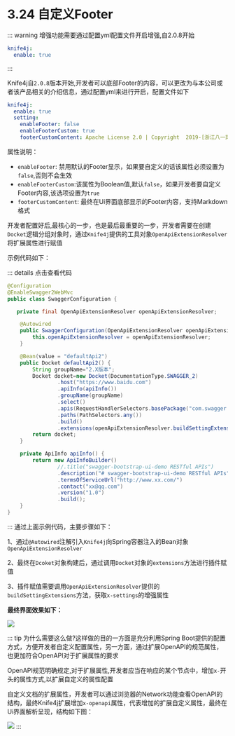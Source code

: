# 3.24 自定义Footer


::: warning
增强功能需要通过配置yml配置文件开启增强,自2.0.8开始
```yml
knife4j:
  enable: true
```
:::

Knife4j自`2.0.8`版本开始,开发者可以底部Footer的内容，可以更改为与本公司或者该产品相关的介绍信息，通过配置yml来进行开启，配置文件如下
```yml
knife4j:
  enable: true
  setting:
    enableFooter: false
    enableFooterCustom: true
    footerCustomContent: Apache License 2.0 | Copyright  2019-[浙江八一菜刀研究基地](https://gitee.com/xiaoym/knife4j)
```

属性说明：
- `enableFooter`: 禁用默认的Footer显示，如果要自定义的话该属性必须设置为`false`,否则不会生效
- `enableFooterCustom`:该属性为Boolean值,默认`false`，如果开发者要自定义Footer内容,该选项设置为`true`
- `footerCustomContent`: 最终在Ui界面底部显示的Footer内容，支持Markdown格式

开发者配置好后,最核心的一步，也是最后最重要的一步，开发者需要在创建`Docket`逻辑分组对象时，通过`Knife4j`提供的工具对象`OpenApiExtensionResolver`将扩展属性进行赋值

示例代码如下：

::: details 点击查看代码
```java
@Configuration
@EnableSwagger2WebMvc
public class SwaggerConfiguration {

   private final OpenApiExtensionResolver openApiExtensionResolver;

    @Autowired
    public SwaggerConfiguration(OpenApiExtensionResolver openApiExtensionResolver) {
        this.openApiExtensionResolver = openApiExtensionResolver;
    }

    @Bean(value = "defaultApi2")
    public Docket defaultApi2() {
        String groupName="2.X版本";
        Docket docket=new Docket(DocumentationType.SWAGGER_2)
                .host("https://www.baidu.com")
                .apiInfo(apiInfo())
                .groupName(groupName)
                .select()
                .apis(RequestHandlerSelectors.basePackage("com.swagger.bootstrap.ui.demo.new2"))
                .paths(PathSelectors.any())
                .build()
                .extensions(openApiExtensionResolver.buildSettingExtensions());
        return docket;
    }

    private ApiInfo apiInfo() {
        return new ApiInfoBuilder()
                //.title("swagger-bootstrap-ui-demo RESTful APIs")
                .description("# swagger-bootstrap-ui-demo RESTful APIs")
                .termsOfServiceUrl("http://www.xx.com/")
                .contact("xx@qq.com")
                .version("1.0")
                .build();
    }
}
```
:::
通过上面示例代码，主要步骤如下：

1、通过`@Autowired`注解引入`Knife4j`向Spring容器注入的Bean对象`OpenApiExtensionResolver`

2、最终在`Dcoket`对象构建后，通过调用`Docket`对象的`extensions`方法进行插件赋值

3、插件赋值需要调用`OpenApiExtensionResolver`提供的`buildSettingExtensions`方法，获取`x-settings`的增强属性


**最终界面效果如下：**

![](/knife4j/images/enhance/customeFooter.png)


::: tip
为什么需要这么做?这样做的目的一方面是充分利用Spring Boot提供的配置方式，方便开发者自定义配置属性，另一方面，通过扩展OpenAPI的规范属性，也更加符合OpenAPI对于扩展属性的要求

OpenAPI规范明确规定,对于扩展属性,开发者应当在响应的某个节点中，增加`x-`开头的属性方式,以扩展自定义的属性配置

自定义文档的扩展属性，开发者可以通过浏览器的Network功能查看OpenAPI的结构，最终Knife4j扩展增加`x-openapi`属性，代表增加的扩展自定义属性，最终在Ui界面解析呈现，结构如下图：

![](/knife4j/images/documentation/setting.png)
:::


